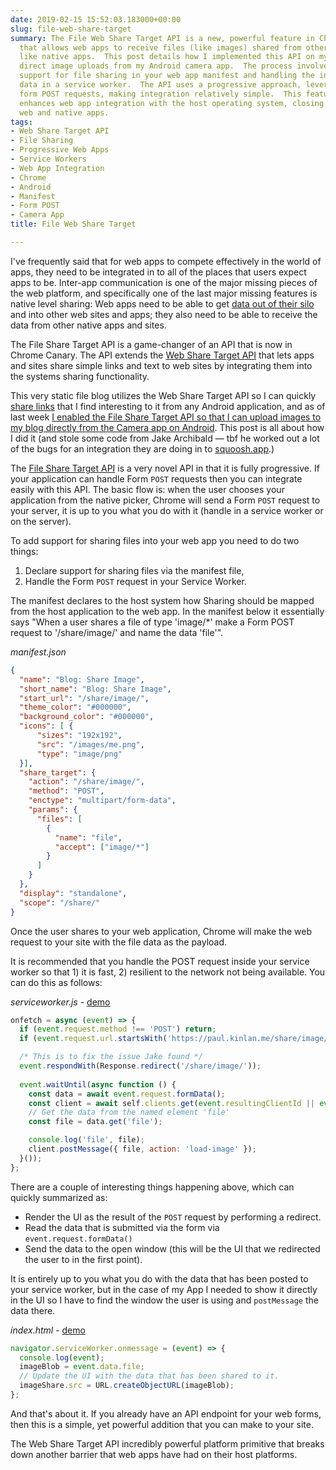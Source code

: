 ```yaml
---
date: 2019-02-15 15:52:03.183000+00:00
slug: file-web-share-target
summary: The File Web Share Target API is a new, powerful feature in Chrome Canary
  that allows web apps to receive files (like images) shared from other apps, much
  like native apps.  This post details how I implemented this API on my blog, enabling
  direct image uploads from my Android camera app.  The process involves declaring
  support for file sharing in your web app manifest and handling the incoming file
  data in a service worker.  The API uses a progressive approach, leveraging standard
  form POST requests, making integration relatively simple.  This feature significantly
  enhances web app integration with the host operating system, closing the gap between
  web and native apps.
tags:
- Web Share Target API
- File Sharing
- Progressive Web Apps
- Service Workers
- Web App Integration
- Chrome
- Android
- Manifest
- Form POST
- Camera App
title: File Web Share Target

---
```


I've frequently said that for web apps to compete effectively in the world of
apps, they need to be integrated in to all of the places that users expect apps
to be. Inter-app communication is one of the major missing pieces of the web
platform, and specifically one of the last major missing features is native
level sharing: Web apps need to be able to get [data out of their
silo](/unintended-silos/) and into other web sites and apps; they also need to
be able to receive the data from other native apps and sites.

The File Share Target API is a game-changer of an API that is now in Chrome
Canary. The API extends the [Web Share Target
API](https://github.com/WICG/web-share-target/blob/master/docs/explainer.md)
that lets apps and sites share simple links and text to web sites by integrating
them into the systems sharing functionality.

This very static file blog utilizes the Web Share Target API so I can quickly
[share links](/web-share-target-api/) that I find interesting to it from any
Android application, and as of last week [I enabled the File Share Target API so
that I can upload images to my blog directly from the Camera app on
Android](/testing-file-share-target-from-camera/). This post is all about how I
did it (and stole some code from Jake Archibald &mdash; tbf he worked out a lot
of the bugs for an integration they are doing in to
[squoosh.app](https://squoosh.app/).)

The [File Share Target
API](https://wicg.github.io/web-share-target/level-2/#example-3-manifest-webmanifest)
is a very novel API in that it is fully progressive. If your application can
handle Form `POST` requests then you can integrate easily with this API. The
basic flow is: when the user chooses your application from the native picker,
Chrome will send a Form `POST` request to your server, it is up to you what you
do with it (handle in a service worker or on the server).

To add support for sharing files into your web app you need to do two things:

1. Declare support for sharing files via the manifest file,
2. Handle the Form `POST` request in your Service Worker.

The manifest declares to the host system how Sharing should be mapped from the
host application to the web app. In the manifest below it essentially says "When
a user shares a file of type 'image/*' make a Form POST request to
'/share/image/' and name the data 'file'".

*manifest.json*
```JSON
{
  "name": "Blog: Share Image",
  "short_name": "Blog: Share Image",
  "start_url": "/share/image/",
  "theme_color": "#000000",
  "background_color": "#000000",
  "icons": [ {
      "sizes": "192x192",
      "src": "/images/me.png",
      "type": "image/png"
  }],
  "share_target": {
    "action": "/share/image/",
    "method": "POST",
    "enctype": "multipart/form-data",
    "params": {
      "files": [
        {
          "name": "file",
          "accept": ["image/*"]
        }
      ]
    }
  },
  "display": "standalone",
  "scope": "/share/"
}
```

Once the user shares to your web application, Chrome will make the web request
to your site with the file data as the payload. 

It is recommended that you handle the POST request inside your service worker so
that 1) it is fast, 2) resilient to the network not being available. You can do
this as follows:

*serviceworker.js* - [demo](/share/image/sw.js)

```Javascript
onfetch = async (event) => {
  if (event.request.method !== 'POST') return;
  if (event.request.url.startsWith('https://paul.kinlan.me/share/image/') === false) return;

  /* This is to fix the issue Jake found */
  event.respondWith(Response.redirect('/share/image/'));
  
  event.waitUntil(async function () {
    const data = await event.request.formData();
    const client = await self.clients.get(event.resultingClientId || event.clientId);
    // Get the data from the named element 'file'
    const file = data.get('file');

    console.log('file', file);
    client.postMessage({ file, action: 'load-image' });
  }());
};
```

There are a couple of interesting things happening above, which can quickly
summarized as:

* Render the UI as the result of the `POST` request by performing a redirect.
* Read the data that is submitted via the form via `event.request.formData()`
* Send the data to the open window (this will be the UI that we redirected the
  user to in the first point).

It is entirely up to you what you do with the data that has been posted to your
service worker, but in the case of my App I needed to show it directly in the UI
so I have to find the window the user is using and `postMessage` the data there.

*index.html* - [demo](/share/image/index.html)

```Javascript
navigator.serviceWorker.onmessage = (event) => {
  console.log(event);
  imageBlob = event.data.file;
  // Update the UI with the data that has been shared to it.
  imageShare.src = URL.createObjectURL(imageBlob);
};
```

And that's about it. If you already have an API endpoint for your web forms,
then this is a simple, yet powerful addition that you can make to your site.

The Web Share Target API incredibly powerful platform primitive that breaks down
another barrier that web apps have had on their host platforms.